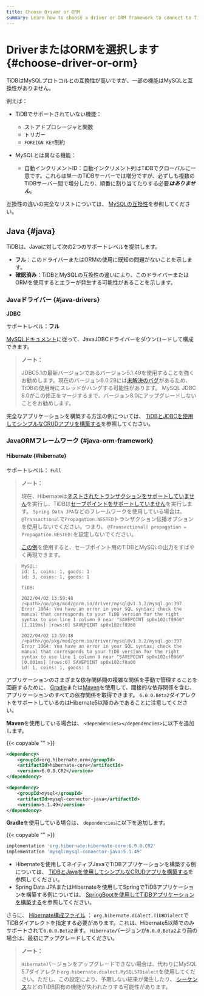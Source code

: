 ```yaml
---
title: Choose Driver or ORM
summary: Learn how to choose a driver or ORM framework to connect to TiDB.
---
```


# DriverまたはORMを選択します {#choose-driver-or-orm}

TiDBはMySQLプロトコルとの互換性が高いですが、一部の機能はMySQLと互換性がありません。

例えば：

-   TiDBでサポートされていない機能：

    -   ストアドプロシージャと関数
    -   トリガー
    -   `FOREIGN KEY`制約

-   MySQLとは異なる機能：

    -   自動インクリメントID：自動インクリメント列はTiDBでグローバルに一意です。これらは単一のTiDBサーバーでは増分ですが、必ずしも複数のTiDBサーバー間で増分したり、順番に割り当てたりする必要***はありません***。

互換性の違いの完全なリストについては、 [MySQLの互換性](/mysql-compatibility.md)を参照してください。

## Java {#java}

TiDBは、Javaに対して次の2つのサポートレベルを提供します。

-   **フル**：このドライバーまたはORMの使用に既知の問題がないことを示します。
-   **確認済み**：TiDBとMySQLの互換性の違いにより、このドライバーまたはORMを使用するとエラーが発生する可能性があることを示します。

### Javaドライバー {#java-drivers}

**JDBC**

サポートレベル：**フル**

[MySQLドキュメント](https://dev.mysql.com/doc/connector-j/5.1/en/)に従って、JavaJDBCドライバーをダウンロードして構成できます。

> **ノート：**
>
> JDBC5.1の最新バージョンであるバージョン5.1.49を使用することを強くお勧めします。現在のバージョン8.0.29には[未解決のバグ](https://bugs.mysql.com/bug.php?id=106252)があるため、TiDBの使用時にスレッドがハングする可能性があります。 MySQL JDBC 8.0がこの修正をマージするまで、バージョン8.0にアップグレードしないことをお勧めします。

完全なアプリケーションを構築する方法の例については、 [TiDBとJDBCを使用してシンプルなCRUDアプリを構築する](/develop/dev-guide-sample-application-java.md)を参照してください。

### JavaORMフレームワーク {#java-orm-framework}

#### Hibernate {#hibernate}

サポートレベル： `Full`

> **ノート：**
>
> 現在、Hibernateは[ネストされたトランザクションをサポートしていません](https://stackoverflow.com/questions/37927208/nested-transaction-in-spring-app-with-jpa-postgres)を実行し、TiDBは[セーブポイントをサポートしていません](https://github.com/pingcap/tidb/issues/6840)を実行します。 `Spring Data JPA`などのフレームワークを使用している場合は、 `@Transactional`で`Propagation.NESTED`トランザクション伝播オプションを使用しないでください。つまり、 `@Transactional( propagation = Propagation.NESTED)`を設定しないでください。
>
> [この例](https://github.com/Icemap/tidb-savepoint)を使用すると、セーブポイント用のTiDBとMySQLの出力をすばやく再現できます。

> ```
> MySQL:
> id: 1, coins: 1, goods: 1
> id: 3, coins: 1, goods: 1
>
> TiDB:
>
> 2022/04/02 13:59:48 /<path>/go/pkg/mod/gorm.io/driver/mysql@v1.3.2/mysql.go:397 Error 1064: You have an error in your SQL syntax; check the manual that corresponds to your TiDB version for the right syntax to use line 1 column 9 near "SAVEPOINT sp0x102cf8960"
> [1.119ms] [rows:0] SAVEPOINT sp0x102cf8960
>
> 2022/04/02 13:59:48 /<path>/go/pkg/mod/gorm.io/driver/mysql@v1.3.2/mysql.go:397 Error 1064: You have an error in your SQL syntax; check the manual that corresponds to your TiDB version for the right syntax to use line 1 column 9 near "SAVEPOINT sp0x102cf8960"
> [0.001ms] [rows:0] SAVEPOINT sp0x102cf8a00
> id: 1, coins: 1, goods: 1
> ```

アプリケーションのさまざまな依存関係間の複雑な関係を手動で管理することを回避するために、 [Gradle](https://gradle.org/install)または[Maven](https://maven.apache.org/install.html)を使用して、間接的な依存関係を含む、アプリケーションのすべての依存関係を取得できます。 `6.0.0.Beta2`ダイアレクトをサポートしているのはHibernate5以降のみであることに注意してください。

**Maven**を使用している場合は、 `<dependencies></dependencies>`に以下を追加します。

{{< copyable "" >}}

```xml
<dependency>
    <groupId>org.hibernate.orm</groupId>
    <artifactId>hibernate-core</artifactId>
    <version>6.0.0.CR2</version>
</dependency>

<dependency>
    <groupId>mysql</groupId>
    <artifactId>mysql-connector-java</artifactId>
    <version>5.1.49</version>
</dependency>
```

**Gradle**を使用している場合は、 `dependencies`に以下を追加します。

{{< copyable "" >}}

```gradle
implementation 'org.hibernate:hibernate-core:6.0.0.CR2'
implementation 'mysql:mysql-connector-java:5.1.49'
```

-   Hibernateを使用してネイティブJavaでTiDBアプリケーションを構築する例については、 [TiDBとJavaを使用してシンプルなCRUDアプリを構築する](/develop/dev-guide-sample-application-java.md)を参照してください。
-   Spring Data JPAまたはHibernateを使用してSpringでTiDBアプリケーションを構築する例については、 [SpringBootを使用してTiDBアプリケーションを構築する](/develop/dev-guide-sample-application-spring-boot.md)を参照してください。

さらに、 [Hibernate構成ファイル](https://www.tutorialspoint.com/hibernate/hibernate_configuration.htm) ： `org.hibernate.dialect.TiDBDialect`でTiDBダイアレクトを指定する必要があります。これは、Hibernate5以降でのみサポートされて`6.0.0.Beta2`ます。 `Hibernate`バージョンが`6.0.0.Beta2`より前の場合は、最初にアップグレードしてください。

> **ノート：**
>
> `Hibernate`バージョンをアップグレードできない場合は、代わりにMySQL 5.7ダイアレクト`org.hibernate.dialect.MySQL57Dialect`を使用してください。ただし、この設定により、予期しない結果が発生したり、 [シーケンス](/sql-statements/sql-statement-create-sequence.md)などのTiDB固有の機能が失われたりする可能性があります。
